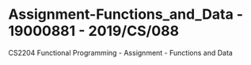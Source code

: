 # Assignment-Functions_and_Data - 19000881 - 2019/CS/088
CS2204 Functional Programming - Assignment - Functions and Data

